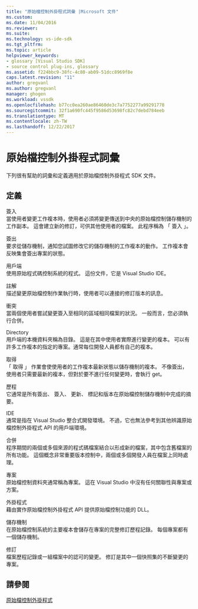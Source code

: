```yaml
---
title: "原始檔控制外掛程式詞彙 |Microsoft 文件"
ms.custom: 
ms.date: 11/04/2016
ms.reviewer: 
ms.suite: 
ms.technology: vs-ide-sdk
ms.tgt_pltfrm: 
ms.topic: article
helpviewer_keywords:
- glossary [Visual Studio SDK]
- source control plug-ins, glossary
ms.assetid: f224bbc9-38fc-4c80-ab09-51dcc8969f8e
caps.latest.revision: "11"
author: gregvanl
ms.author: gregvanl
manager: ghogen
ms.workload: vssdk
ms.openlocfilehash: b77cc0ea260ae86460de3c7a7752277a99291778
ms.sourcegitcommit: 32f1a690fc445f9586d53698fc82c7debd784eeb
ms.translationtype: MT
ms.contentlocale: zh-TW
ms.lasthandoff: 12/22/2017
---
```

# <a name="source-control-plug-in-glossary"></a>原始檔控制外掛程式詞彙
下列很有幫助的詞彙和定義適用於原始檔控制外掛程式 SDK 文件。  
  
## <a name="definitions"></a>定義  
 簽入  
 當使用者變更工作複本時，使用者必須將變更傳送到中央的原始檔控制儲存機制的工作副本。 這會建立新的修訂，可供其他使用者的檔案。 此程序稱為 「 簽入 」。  
  
 簽出  
 要求從儲存機制，通知您試圖修改它的儲存機制的工作複本的動作。 工作複本會反映集會簽出專案的狀態。  
  
 用戶端  
 使用原始程式碼控制系統的程式。 這份文件，它是 Visual Studio IDE。  
  
 註解  
 描述變更原始檔控制作業執行時，使用者可以連接的修訂版本的訊息。  
  
 衝突  
 當兩個使用者嘗試變更簽入至相同的區域相同檔案的狀況。 一般而言，您必須執行合併。  
  
 Directory  
 用戶端的本機資料夾稱為目錄。 這是在其中使用者實際進行變更的複本。 可以有許多工作複本的指定的專案。通常每位開發人員都有自己的複本。  
  
 取得  
 「 取得 」 作業會使使用者的工作複本最新狀態以儲存機制的複本。 不像簽出，使用者只需要最新的複本，但對於要不進行任何變更時，會執行 get。  
  
 歷程  
 它通常是所有簽出、 簽入、 更新、 標記和版本在原始檔控制儲存機制中完成的摘要。  
  
 IDE  
 通常是指在 Visual Studio 整合式開發環境。 不過，它也無法參考到其他辨識原始檔控制外掛程式 API 的用戶端環境。  
  
 合併  
 程序期間的兩個或多個來源的程式碼檔案結合以形成新的檔案，其中包含舊檔案的所有功能。 這個概念非常重要版本控制中，兩個或多個開發人員在檔案上同時處理。  
  
 專案  
 原始檔控制資料夾通常稱為專案。 這在 Visual Studio 中沒有任何關聯性與專案或方案。  
  
 外掛程式  
 藉由實作原始檔控制外掛程式 API 提供原始檔控制功能的 DLL。  
  
 儲存機制  
 在原始檔控制系統的主要複本會儲存在專案的完整修訂歷程記錄。 每個專案都有一個儲存機制。  
  
 修訂  
 檔案歷程記錄或一組檔案中的認可的變更。 修訂是其中一個快照集的不斷變更的專案。  
  
## <a name="see-also"></a>請參閱  
 [原始檔控制外掛程式](../extensibility/source-control-plug-ins.md)